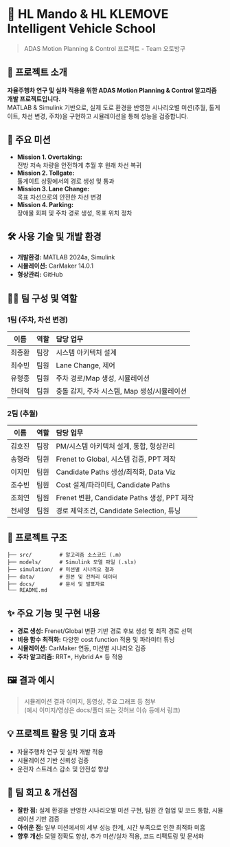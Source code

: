 # 🚗 HL Mando & HL KLEMOVE Intelligent Vehicle School 

> ADAS Motion Planning & Control 프로젝트 - Team 오토방구

## 📌 프로젝트 소개

**자율주행차 연구 및 실차 적용을 위한 ADAS Motion Planning & Control 알고리즘 개발 프로젝트입니다.**  
MATLAB & Simulink 기반으로, 실제 도로 환경을 반영한 시나리오별 미션(추월, 톨게이트, 차선 변경, 주차)을 구현하고 시뮬레이션을 통해 성능을 검증합니다.

## 🚦 주요 미션

- **Mission 1. Overtaking:**  
  전방 저속 차량을 안전하게 추월 후 원래 차선 복귀
- **Mission 2. Tollgate:**  
  톨게이트 상황에서의 경로 생성 및 통과
- **Mission 3. Lane Change:**  
  목표 차선으로의 안전한 차선 변경
- **Mission 4. Parking:**  
  장애물 회피 및 주차 경로 생성, 목표 위치 정차

## 🛠️ 사용 기술 및 개발 환경

- **개발환경:** MATLAB 2024a, Simulink
- **시뮬레이션:** CarMaker 14.0.1
- **형상관리:** GitHub

## 🧑‍💻 팀 구성 및 역할

### 1팀 (주차, 차선 변경)

| 이름     | 역할   | 담당 업무                                   |
|:-------:|:------:|:-------------------------------------------|
| 최종환   | 팀장   | 시스템 아키텍처 설계                        |
| 최수빈   | 팀원   | Lane Change, 제어                           |
| 유형종   | 팀원   | 주차 경로/Map 생성, 시뮬레이션               |
| 한대혁   | 팀원   | 충돌 감지, 주차 시스템, Map 생성/시뮬레이션  |

### 2팀 (추월)

| 이름     | 역할   | 담당 업무                                   |
|:-------:|:------:|:-------------------------------------------|
| 김호진   | 팀장   | PM/시스템 아키텍처 설계, 통합, 형상관리      |
| 송형라   | 팀원   | Frenet to Global, 시스템 검증, PPT 제작      |
| 이지민   | 팀원   | Candidate Paths 생성/최적화, Data Viz       |
| 조수빈   | 팀원   | Cost 설계/파라미터, Candidate Paths         |
| 조희연   | 팀원   | Frenet 변환, Candidate Paths 생성, PPT 제작 |
| 천세영   | 팀원   | 경로 제약조건, Candidate Selection, 튜닝     |


## 📂 프로젝트 구조

```
├── src/         # 알고리즘 소스코드 (.m)
├── models/      # Simulink 모델 파일 (.slx)
├── simulation/  # 미션별 시나리오 결과
├── data/        # 원본 및 전처리 데이터
├── docs/        # 문서 및 발표자료
└── README.md
```


## ✨ 주요 기능 및 구현 내용

- **경로 생성:** Frenet/Global 변환 기반 경로 후보 생성 및 최적 경로 선택
- **비용 함수 최적화:** 다양한 cost function 적용 및 파라미터 튜닝
- **시뮬레이션:** CarMaker 연동, 미션별 시나리오 검증
- **주차 알고리즘:** RRT*, Hybrid A* 등 적용


## 🖼️ 결과 예시

> 시뮬레이션 결과 이미지, 동영상, 주요 그래프 등 첨부  
> (예시 이미지/영상은 docs/폴더 또는 깃허브 이슈 등에서 링크)



## 💡 프로젝트 활용 및 기대 효과

- 자율주행차 연구 및 실차 개발 적용
- 시뮬레이션 기반 신뢰성 검증
- 운전자 스트레스 감소 및 안전성 향상


## 📝 팀 회고 & 개선점

- **잘한 점:** 실제 환경을 반영한 시나리오별 미션 구현, 팀원 간 협업 및 코드 통합, 시뮬레이션 기반 검증
- **아쉬운 점:** 일부 미션에서의 세부 성능 한계, 시간 부족으로 인한 최적화 미흡
- **향후 개선:** 모델 정확도 향상, 추가 미션/실차 적용, 코드 리팩토링 및 문서화

